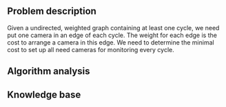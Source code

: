 ## Problem description

Given a undirected, weighted graph containing at least one cycle, we need put one camera in an edge of each cycle. The weight for each edge is the cost to arrange a camera in this edge. We need to determine the minimal cost to set up all need cameras for monitoring every cycle.

## Algorithm analysis



## Knowledge base

